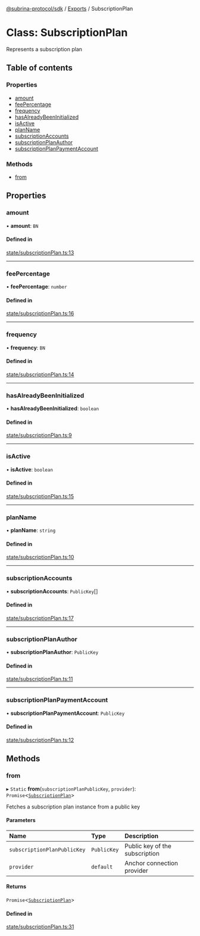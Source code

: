 [@subrina-protocol/sdk](../README.md) / [Exports](../modules.md) / SubscriptionPlan

# Class: SubscriptionPlan

Represents a subscription plan

## Table of contents

### Properties

- [amount](SubscriptionPlan.md#amount)
- [feePercentage](SubscriptionPlan.md#feepercentage)
- [frequency](SubscriptionPlan.md#frequency)
- [hasAlreadyBeenInitialized](SubscriptionPlan.md#hasalreadybeeninitialized)
- [isActive](SubscriptionPlan.md#isactive)
- [planName](SubscriptionPlan.md#planname)
- [subscriptionAccounts](SubscriptionPlan.md#subscriptionaccounts)
- [subscriptionPlanAuthor](SubscriptionPlan.md#subscriptionplanauthor)
- [subscriptionPlanPaymentAccount](SubscriptionPlan.md#subscriptionplanpaymentaccount)

### Methods

- [from](SubscriptionPlan.md#from)

## Properties

### amount

• **amount**: `BN`

#### Defined in

[state/subscriptionPlan.ts:13](https://github.com/subrina-protocol/subrina-sdk/blob/74b9272/src/state/subscriptionPlan.ts#L13)

___

### feePercentage

• **feePercentage**: `number`

#### Defined in

[state/subscriptionPlan.ts:16](https://github.com/subrina-protocol/subrina-sdk/blob/74b9272/src/state/subscriptionPlan.ts#L16)

___

### frequency

• **frequency**: `BN`

#### Defined in

[state/subscriptionPlan.ts:14](https://github.com/subrina-protocol/subrina-sdk/blob/74b9272/src/state/subscriptionPlan.ts#L14)

___

### hasAlreadyBeenInitialized

• **hasAlreadyBeenInitialized**: `boolean`

#### Defined in

[state/subscriptionPlan.ts:9](https://github.com/subrina-protocol/subrina-sdk/blob/74b9272/src/state/subscriptionPlan.ts#L9)

___

### isActive

• **isActive**: `boolean`

#### Defined in

[state/subscriptionPlan.ts:15](https://github.com/subrina-protocol/subrina-sdk/blob/74b9272/src/state/subscriptionPlan.ts#L15)

___

### planName

• **planName**: `string`

#### Defined in

[state/subscriptionPlan.ts:10](https://github.com/subrina-protocol/subrina-sdk/blob/74b9272/src/state/subscriptionPlan.ts#L10)

___

### subscriptionAccounts

• **subscriptionAccounts**: `PublicKey`[]

#### Defined in

[state/subscriptionPlan.ts:17](https://github.com/subrina-protocol/subrina-sdk/blob/74b9272/src/state/subscriptionPlan.ts#L17)

___

### subscriptionPlanAuthor

• **subscriptionPlanAuthor**: `PublicKey`

#### Defined in

[state/subscriptionPlan.ts:11](https://github.com/subrina-protocol/subrina-sdk/blob/74b9272/src/state/subscriptionPlan.ts#L11)

___

### subscriptionPlanPaymentAccount

• **subscriptionPlanPaymentAccount**: `PublicKey`

#### Defined in

[state/subscriptionPlan.ts:12](https://github.com/subrina-protocol/subrina-sdk/blob/74b9272/src/state/subscriptionPlan.ts#L12)

## Methods

### from

▸ `Static` **from**(`subscriptionPlanPublicKey`, `provider`): `Promise`<[`SubscriptionPlan`](SubscriptionPlan.md)\>

Fetches a subscription plan instance from a public key

#### Parameters

| Name | Type | Description |
| :------ | :------ | :------ |
| `subscriptionPlanPublicKey` | `PublicKey` | Public key of the subscription |
| `provider` | `default` | Anchor connection provider |

#### Returns

`Promise`<[`SubscriptionPlan`](SubscriptionPlan.md)\>

#### Defined in

[state/subscriptionPlan.ts:31](https://github.com/subrina-protocol/subrina-sdk/blob/74b9272/src/state/subscriptionPlan.ts#L31)
